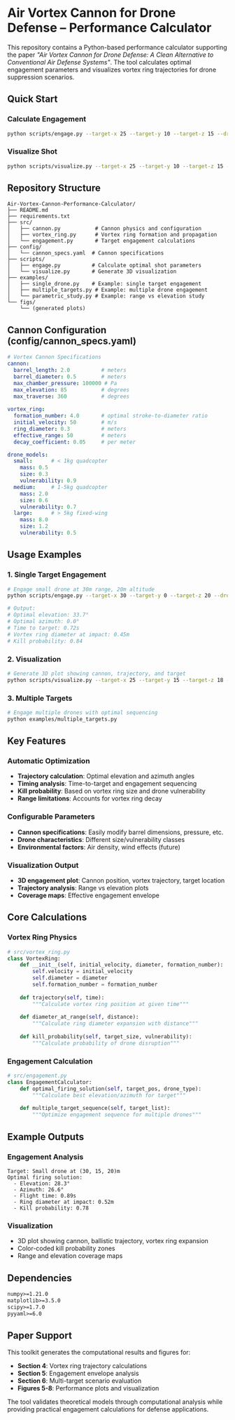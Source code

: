 # Air Vortex Cannon for Drone Defense – Performance Calculator

This repository contains a Python-based performance calculator supporting the paper *"Air Vortex Cannon for Drone Defense: A Clean Alternative to Conventional Air Defense Systems"*. The tool calculates optimal engagement parameters and visualizes vortex ring trajectories for drone suppression scenarios.

## Quick Start

### Calculate Engagement
```bash
python scripts/engage.py --target-x 25 --target-y 10 --target-z 15 --drone-size small
```

### Visualize Shot
```bash
python scripts/visualize.py --target-x 25 --target-y 10 --target-z 15 --output figs/shot.png
```

## Repository Structure

```
Air-Vortex-Cannon-Performance-Calculator/
├── README.md
├── requirements.txt
├── src/
│   ├── cannon.py           # Cannon physics and configuration
│   ├── vortex_ring.py      # Vortex ring formation and propagation
│   └── engagement.py       # Target engagement calculations
├── config/
│   └── cannon_specs.yaml  # Cannon specifications
├── scripts/
│   ├── engage.py          # Calculate optimal shot parameters
│   └── visualize.py       # Generate 3D visualization
├── examples/
│   ├── single_drone.py    # Example: single target engagement
│   ├── multiple_targets.py # Example: multiple drone engagement
│   └── parametric_study.py # Example: range vs elevation study
└── figs/
    └── (generated plots)
```

## Cannon Configuration (config/cannon_specs.yaml)

```yaml
# Vortex Cannon Specifications
cannon:
  barrel_length: 2.0          # meters
  barrel_diameter: 0.5        # meters
  max_chamber_pressure: 100000 # Pa
  max_elevation: 85           # degrees
  max_traverse: 360           # degrees
  
vortex_ring:
  formation_number: 4.0       # optimal stroke-to-diameter ratio
  initial_velocity: 50        # m/s
  ring_diameter: 0.3          # meters
  effective_range: 50         # meters
  decay_coefficient: 0.05     # per meter

drone_models:
  small:      # < 1kg quadcopter
    mass: 0.5
    size: 0.3
    vulnerability: 0.9
  medium:     # 1-5kg quadcopter  
    mass: 2.0
    size: 0.6
    vulnerability: 0.7
  large:      # > 5kg fixed-wing
    mass: 8.0
    size: 1.2
    vulnerability: 0.5
```

## Usage Examples

### 1. Single Target Engagement
```bash
# Engage small drone at 30m range, 20m altitude
python scripts/engage.py --target-x 30 --target-y 0 --target-z 20 --drone-size small

# Output:
# Optimal elevation: 33.7°
# Optimal azimuth: 0.0°
# Time to target: 0.72s
# Vortex ring diameter at impact: 0.45m
# Kill probability: 0.84
```

### 2. Visualization
```bash
# Generate 3D plot showing cannon, trajectory, and target
python scripts/visualize.py --target-x 25 --target-y 15 --target-z 18 --output figs/engagement.png
```

### 3. Multiple Targets
```bash
# Engage multiple drones with optimal sequencing
python examples/multiple_targets.py
```

## Key Features

### Automatic Optimization
- **Trajectory calculation**: Optimal elevation and azimuth angles
- **Timing analysis**: Time-to-target and engagement sequencing  
- **Kill probability**: Based on vortex ring size and drone vulnerability
- **Range limitations**: Accounts for vortex ring decay

### Configurable Parameters
- **Cannon specifications**: Easily modify barrel dimensions, pressure, etc.
- **Drone characteristics**: Different size/vulnerability classes
- **Environmental factors**: Air density, wind effects (future)

### Visualization Output
- **3D engagement plot**: Cannon position, vortex trajectory, target location
- **Trajectory analysis**: Range vs elevation plots
- **Coverage maps**: Effective engagement envelope

## Core Calculations

### Vortex Ring Physics
```python
# src/vortex_ring.py
class VortexRing:
    def __init__(self, initial_velocity, diameter, formation_number):
        self.velocity = initial_velocity
        self.diameter = diameter
        self.formation_number = formation_number
    
    def trajectory(self, time):
        """Calculate vortex ring position at given time"""
        
    def diameter_at_range(self, distance):
        """Calculate ring diameter expansion with distance"""
        
    def kill_probability(self, target_size, vulnerability):
        """Calculate probability of drone disruption"""
```

### Engagement Calculation
```python
# src/engagement.py
class EngagementCalculator:
    def optimal_firing_solution(self, target_pos, drone_type):
        """Calculate best elevation/azimuth for target"""
        
    def multiple_target_sequence(self, target_list):
        """Optimize engagement sequence for multiple drones"""
```

## Example Outputs

### Engagement Analysis
```
Target: Small drone at (30, 15, 20)m
Optimal firing solution:
  - Elevation: 28.3°
  - Azimuth: 26.6°  
  - Flight time: 0.89s
  - Ring diameter at impact: 0.52m
  - Kill probability: 0.78
```

### Visualization
- 3D plot showing cannon, ballistic trajectory, vortex ring expansion
- Color-coded kill probability zones
- Range and elevation coverage maps

## Dependencies
```txt
numpy>=1.21.0
matplotlib>=3.5.0
scipy>=1.7.0
pyyaml>=6.0
```

## Paper Support

This toolkit generates the computational results and figures for:
- **Section 4**: Vortex ring trajectory calculations
- **Section 5**: Engagement envelope analysis  
- **Section 6**: Multi-target scenario evaluation
- **Figures 5-8**: Performance plots and visualization

The tool validates theoretical models through computational analysis while providing practical engagement calculations for defense applications.
